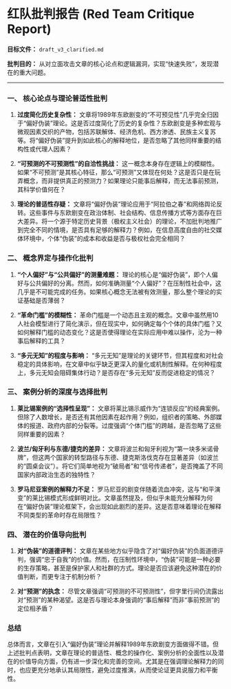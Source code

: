 # 红队批判报告 (Red Team Critique Report)

**目标文件：** `draft_v3_clarified.md`

**批判目的：** 从对立面攻击文章的核心论点和逻辑漏洞，实现“快速失败”，发现潜在的重大问题。

---

### **一、 核心论点与理论普适性批判**

1.  **过度简化历史复杂性：** 文章将1989年东欧剧变的“不可预见性”几乎完全归因于“偏好伪装”理论。这是否过度简化了历史的复杂性？东欧剧变是多种宏观与微观因素交织的产物，包括苏联解体、经济危机、西方渗透、民族主义复苏等。将“偏好伪装”提升到如此核心的解释地位，是否忽略了其他同样重要的结构性或代理人因素？

2.  **“可预测的不可预测性”的自洽性挑战：** 这一概念本身存在逻辑上的模糊性。如果“不可预测”是其核心特征，那么“可预测”又体现在何处？这是否只是在玩弄概念，而非提供真正的预测力？如果理论只能事后解释，而无法事前预测，其科学价值何在？

3.  **理论的普适性存疑：** 文章将“偏好伪装”理论应用于“阿拉伯之春”和网络舆论反转。这些事件与东欧剧变在政治体制、社会结构、信息传播方式等方面存在巨大差异。将一个源于特定历史背景（极权主义社会）的理论，不加批判地推广到完全不同的情境，是否具有足够的解释力？例如，在信息高度自由的社交媒体环境中，个体“伪装”的成本和收益是否与极权社会完全相同？

### **二、 概念界定与操作化批判**

1.  **“个人偏好”与“公共偏好”的测量难题：** 理论的核心是“偏好伪装”，即个人偏好与公共偏好的分离。然而，如何准确测量“个人偏好”？在压制性社会中，这几乎是不可能完成的任务。如果核心概念无法被有效测量，那么整个理论的实证基础是否薄弱？

2.  **“革命门槛”的模糊性：** 革命门槛是一个动态且主观的概念。文章中虽然用10人社会模型进行了简化演示，但在现实中，如何确定每个个体的具体门槛？又如何解释门槛的动态变化？这是否使得理论在实际应用中难以操作，沦为一种事后解释的工具？

3.  **“多元无知”的程度与影响：** “多元无知”是理论的关键环节，但其程度和对社会稳定的具体影响，在文章中似乎缺乏更深入的量化或机制性解释。在何种程度上，多元无知会阻碍集体行动？是否存在“多元无知”反而促进稳定的情况？

### **三、 案例分析的深度与选择批判**

1.  **莱比锡案例的“选择性呈现”：** 文章将莱比锡示威作为“连锁反应”的经典案例。但除了人数增长，是否还有其他因素在起作用？例如，组织者的策略、外部媒体的报道、政府内部的分裂等。过度强调“个体门槛”的跨越，是否忽略了这些同样重要的因素？

2.  **波兰/匈牙利与东德/捷克的差异：** 文章将波兰和匈牙利视为“第一块多米诺骨牌”，但这两个国家的转型路径与东德、捷克斯洛伐克存在显著差异（如波兰的“圆桌会议”）。将它们简单地视为“破局者”和“信号传递者”，是否掩盖了不同国家内部政治生态的独特性？

3.  **罗马尼亚案例的解释力不足：** 罗马尼亚的剧变伴随着流血冲突，这与“和平演变”的莱比锡模式形成鲜明对比。文章虽然提及，但似乎未能充分解释为何在“偏好伪装”理论框架下，会出现如此剧烈的差异。这是否意味着理论在解释不同类型的革命时存在局限性？

### **四、 潜在的价值导向批判**

1.  **对“伪装”的道德评判：** 文章在某些地方似乎隐含了对“偏好伪装”的负面道德评判，强调“忠于自我”的价值。然而，在压制性环境中，“伪装”可能是一种必要的生存策略，甚至是保护家人和社群的方式。理论是否应该避免这种潜在的价值判断，而更专注于机制分析？

2.  **对“预测”的执念：** 尽管文章强调“可预测的不可预测性”，但字里行间仍流露出对“预测”的某种渴望。这是否与理论本身强调的“事后解释”而非“事前预测”的定位相矛盾？

### **总结**

总体而言，文章在引入“偏好伪装”理论并解释1989年东欧剧变方面做得不错。但上述批判点表明，文章在理论的普适性、概念的操作化、案例分析的全面性以及潜在的价值导向方面，仍有进一步深化和完善的空间。尤其是在强调理论解释力的同时，也应更充分地承认其局限性，避免过度推演，从而使论证更具说服力和平衡性。
